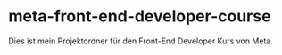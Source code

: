 # meta-front-end-developer-course
Dies ist mein Projektordner für den Front-End Developer Kurs von Meta.
